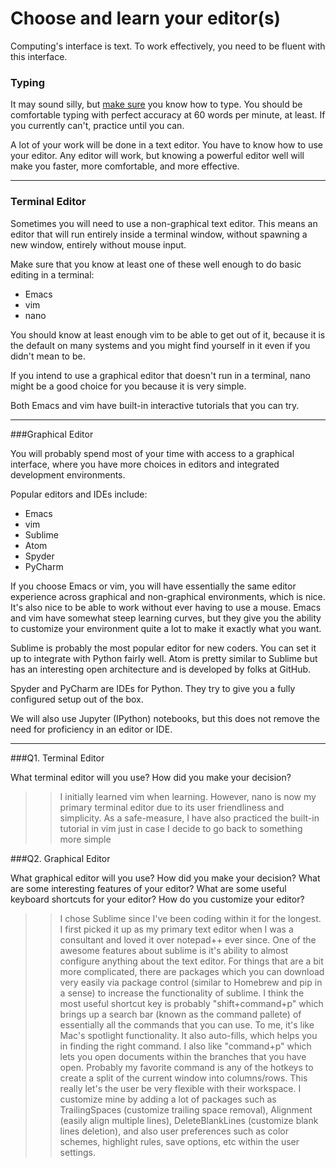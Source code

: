 # Choose and learn your editor(s)


Computing's interface is text. To work effectively, you need to be fluent with this interface.


### Typing

It may sound silly, but [make sure](http://www.typingtest.com/) you know how to type. You should be comfortable typing with perfect accuracy at 60 words per minute, at least. If you currently can't, practice until you can.

A lot of your work will be done in a text editor. You have to know how to use your editor. Any editor will work, but knowing a powerful editor well will make you faster, more comfortable, and more effective.

---

### Terminal Editor

Sometimes you will need to use a non-graphical text editor. This means an editor that will run entirely inside a terminal window, without spawning a new window, entirely without mouse input.

Make sure that you know at least one of these well enough to do basic editing in a terminal:

 * Emacs
 * vim
 * nano

You should know at least enough vim to be able to get out of it, because it is the default on many systems and you might find yourself in it even if you didn't mean to be.

If you intend to use a graphical editor that doesn't run in a terminal, nano might be a good choice for you because it is very simple.

Both Emacs and vim have built-in interactive tutorials that you can try.



---

###Graphical Editor

You will probably spend most of your time with access to a graphical interface, where you have more choices in editors and integrated development environments.

Popular editors and IDEs include:

 * Emacs
 * vim
 * Sublime
 * Atom
 * Spyder
 * PyCharm

If you choose Emacs or vim, you will have essentially the same editor experience across graphical and non-graphical environments, which is nice. It's also nice to be able to work without ever having to use a mouse. Emacs and vim have somewhat steep learning curves, but they give you the ability to customize your environment quite a lot to make it exactly what you want.

Sublime is probably the most popular editor for new coders. You can set it up to integrate with Python fairly well. Atom is pretty similar to Sublime but has an interesting open architecture and is developed by folks at GitHub.

Spyder and PyCharm are IDEs for Python. They try to give you a fully configured setup out of the box.

We will also use Jupyter (IPython) notebooks, but this does not remove the need for proficiency in an editor or IDE.

---

###Q1. Terminal Editor

What terminal editor will you use? How did you make your decision?

>> I initially learned vim when learning. However, nano is now my primary terminal editor due to its user friendliness and simplicity. As a safe-measure, I have also practiced the built-in tutorial in vim just in case I decide to go back to something more simple

###Q2. Graphical Editor

What graphical editor will you use? How did you make your decision? What are some interesting features of your editor? What are some useful keyboard shortcuts for your editor? How do you customize your editor?

>> I chose Sublime since I've been coding within it for the longest. I first picked it up as my primary text editor when I was a consultant and loved it over notepad++ ever since. One of the awesome features about sublime is it's ability to almost configure anything about the text editor. For things that are a bit more complicated, there are packages which you can download very easily via package control (similar to Homebrew and pip in a sense) to increase the functionality of sublime. I think the most useful shortcut key is probably "shift+command+p" which brings up a search bar (known as the command pallete) of essentially all the commands that you can use. To me, it's like Mac's spotlight functionality. It also auto-fills, which helps you in finding the right command. I also like "command+p" which lets you open documents within the branches that you have open. Probably my favorite command is any of the hotkeys to create a split of the current window into columns/rows. This really let's the user be very flexible with their workspace. I customize mine by adding a lot of packages such as TrailingSpaces (customize trailing space removal), Alignment (easily align multiple lines), DeleteBlankLines (customize blank lines deletion), and also user preferences such as color schemes, highlight rules, save options, etc within the user settings.


